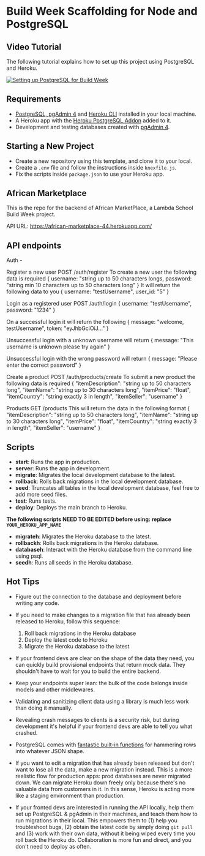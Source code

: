 # Build Week Scaffolding for Node and PostgreSQL

## Video Tutorial

The following tutorial explains how to set up this project using PostgreSQL and Heroku.

[![Setting up PostgreSQL for Build Week](https://img.youtube.com/vi/kTO_tf4L23I/maxresdefault.jpg)](https://www.youtube.com/watch?v=kTO_tf4L23I)

## Requirements

- [PostgreSQL, pgAdmin 4](https://www.postgresql.org/download/) and [Heroku CLI](https://devcenter.heroku.com/articles/heroku-cli) installed in your local machine.
- A Heroku app with the [Heroku PostgreSQL Addon](https://devcenter.heroku.com/articles/heroku-postgresql#provisioning-heroku-postgres) added to it.
- Development and testing databases created with [pgAdmin 4](https://www.pgadmin.org/docs/pgadmin4/4.29/database_dialog.html).

## Starting a New Project

- Create a new repository using this template, and clone it to your local.
- Create a `.env` file and follow the instructions inside `knexfile.js`.
- Fix the scripts inside `package.json` to use your Heroku app.


## African Marketplace
This is the repo for the backend of African MarketPlace,  a Lambda School Build Week project. 

API URL: https://african-marketplace-44.herokuapp.com/

## API endpoints

Auth -

Register a new user
POST /auth/register 
To create a new user the following data is required
{
  username: "string up to 50 characters longs, 
  password: "string min 10 characters up to 50 characters long"
} 
It will return the following data to you
{
  username: "testUsername", 
  user_id: "5" 
}

Login as a registered user
POST /auth/login 
{
  username: "testUsername", 
  password: "1234"
}

On a successful login it will return the following
{ 
  message: "welcome, testUsername",
  token: "eyJhbGciOiJ..."
}

Unsuccessful login with a unknown username will return 
{
  message: "This username is unknown please try again"
}


Unsuccessful login with the wrong password will return 
{
  message: "Please enter the correct password"
}


Create a product
POST /auth/products/create
To submit a new product the following data is required 
{
  "itemDescription": "string up to 50 characters long",
  "itemName": "string up to 30 characters long",
  "itemPrice": "float",
  "itemCountry": "string exactly 3 in length",
  "itemSeller": "username"
}

Products 
GET /products
This will return the data in the following format
{
  "itemDescription": "string up to 50 characters long",
  "itemName": "string up to 30 characters long",
  "itemPrice": "float",
  "itemCountry": "string exactly 3 in length",
  "itemSeller": "username"
}



## Scripts

- **start**: Runs the app in production.
- **server**: Runs the app in development.
- **migrate**: Migrates the local development database to the latest.
- **rollback**: Rolls back migrations in the local development database.
- **seed**: Truncates all tables in the local development database, feel free to add more seed files.
- **test**: Runs tests.
- **deploy**: Deploys the main branch to Heroku.

**The following scripts NEED TO BE EDITED before using: replace `YOUR_HEROKU_APP_NAME`**

- **migrateh**: Migrates the Heroku database to the latest.
- **rollbackh**: Rolls back migrations in the Heroku database.
- **databaseh**: Interact with the Heroku database from the command line using psql.
- **seedh**: Runs all seeds in the Heroku database.

## Hot Tips

- Figure out the connection to the database and deployment before writing any code.

- If you need to make changes to a migration file that has already been released to Heroku, follow this sequence:

  1. Roll back migrations in the Heroku database
  2. Deploy the latest code to Heroku
  3. Migrate the Heroku database to the latest

- If your frontend devs are clear on the shape of the data they need, you can quickly build provisional endpoints that return mock data. They shouldn't have to wait for you to build the entire backend.

- Keep your endpoints super lean: the bulk of the code belongs inside models and other middlewares.

- Validating and sanitizing client data using a library is much less work than doing it manually.

- Revealing crash messages to clients is a security risk, but during development it's helpful if your frontend devs are able to tell you what crashed.

- PostgreSQL comes with [fantastic built-in functions](https://hashrocket.com/blog/posts/faster-json-generation-with-postgresql) for hammering rows into whatever JSON shape.

- If you want to edit a migration that has already been released but don't want to lose all the data, make a new migration instead. This is a more realistic flow for production apps: prod databases are never migrated down. We can migrate Heroku down freely only because there's no valuable data from customers in it. In this sense, Heroku is acting more like a staging environment than production.

- If your fronted devs are interested in running the API locally, help them set up PostgreSQL & pgAdmin in their machines, and teach them how to run migrations in their local. This empowers them to (1) help you troubleshoot bugs, (2) obtain the latest code by simply doing `git pull` and (3) work with their own data, without it being wiped every time you roll back the Heroku db. Collaboration is more fun and direct, and you don't need to deploy as often.
